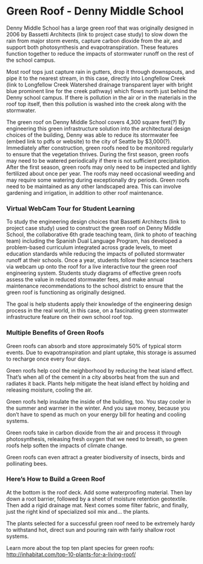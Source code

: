 # Green Roof - Denny Middle School

Denny Middle School has a large green roof that was originally designed in 2006 by Bassetti Architects (link to project case study) to slow down the rain from major storm events, capture carbon dioxide from the air, and support both photosynthesis and evapotranspiration. These features function together to reduce the impacts of stormwater runoff on the rest of the school campus. 

Most roof tops just capture rain in gutters, drop it through downspouts, and pipe it to the nearest stream, in this case, directly into Longfellow Creek (link to Longfellow Creek Watershed drainage transparent layer with bright blue prominent line for the creek pathway) which flows north just behind the Denny school campus.  If there is pollution in the air or in the materials in the roof top itself, then this pollution is washed into the creek along with the stormwater. 

The green roof on Denny Middle School covers 4,300 square feet(?) By engineering this green infrastructure solution into the architectural design choices of the building, Denny was able to reduce its stormwater fee (embed link to pdfs or website) to the city of Seattle by $3,000(?).   
Immediately after construction, green roofs need to be monitored regularly to ensure that the vegetation thrives. During the first season, green roofs may need to be watered periodically if there is not sufficient precipitation. After the first season, green roofs may only need to be inspected and lightly fertilized about once per year. The roofs may need occasional weeding and may require some watering during exceptionally dry periods. Green roofs need to be maintained as any other landscaped area. This can involve gardening and irrigation, in addition to other roof maintenance. 

### Virtual WebCam Tour for Student Learning

To study the engineering design choices that Bassetti Architects (link to project case study) used to construct the green roof on Denny Middle School, the collaborative 6th grade teaching team, (link to photo of teaching team) including the Spanish Dual Language Program, has developed a problem-based curriculum integrated across grade levels, to meet education standards while reducing the impacts of polluted stormwater runoff at their schools. Once a year, students follow their science teachers via webcam up onto the roof for a live interactive tour the green roof engineering system. Students study diagrams of effective green roofs assess the value in reduced stormwater fees, and make annual maintenance recommendations to the school district to ensure that the green roof is functioning as originally designed.  

The goal is help students apply their knowledge of the engineering design process in the real world, in this case, on a fascinating green stormwater infrastructure feature on their own school roof top. 

### Multiple Benefits of Green Roofs

Green roofs can absorb and store approximately 50% of typical storm events.  Due to evapotranspiration and plant uptake, this storage is assumed to recharge once every four days.

Green roofs help cool the neighborhood by reducing the heat island effect. That’s when all of the cement in a city absorbs heat from the sun and radiates it back. Plants help mitigate the heat island effect by holding and releasing moisture, cooling the air.  

Green roofs help insulate the inside of the building, too. You stay cooler in the summer and warmer in the winter. And you save money, because you don’t have to spend as much on your energy bill for heating and cooling systems.  

Green roofs take in carbon dioxide from the air and process it through photosynthesis, releasing fresh oxygen that we need to breath, so green roofs help soften the impacts of climate change.  

Green roofs can even attract a greater biodiversity of insects, birds and pollinating bees. 

### Here’s How to Build a Green Roof 

At the bottom is the roof deck.  Add some waterproofing material. Then lay down a root barrier, followed by a sheet of moisture retention geotextile. Then add a rigid drainage mat. Next comes some filter fabric, and finally, just the right kind of specialized soil mix and… the plants. 

The plants selected for a successful green roof need to be extremely hardy to withstand hot, direct sun and pouring rain with fairly shallow root systems.  

Learn more about the top ten plant species for green roofs: http://inhabitat.com/top-10-plants-for-a-living-roof/
